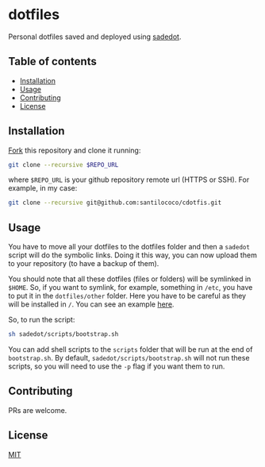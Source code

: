 # dotfiles

Personal dotfiles saved and deployed using [sadedot][3].

## Table of contents
  - [Installation <a name="installation"></a>](#installation-)
  - [Usage <a name="usage"></a>](#usage-)
  - [Contributing <a name="contributing"></a>](#contributing-)
  - [License <a name="license"></a>](#license-)

## Installation <a name="installation"></a>

[Fork][1] this repository and clone it running:

```bash
git clone --recursive $REPO_URL
```

where `$REPO_URL` is your github repository remote url (HTTPS or SSH). For example, in my case:

```bash
git clone --recursive git@github.com:santilococo/cdotfis.git
```

## Usage <a name="usage"></a>

You have to move all your dotfiles to the dotfiles folder and then a `sadedot` script will do the symbolic links. Doing it this way, you can now upload them to your repository (to have a backup of them).

You should note that all these dotfiles (files or folders) will be symlinked in `$HOME`. So, if you want to symlink, for example, something in `/etc`, you have to put it in the `dotfiles/other` folder. Here you have to be careful as they will be installed in `/`. You can see an example [here][2].

So, to run the script:

```bash
sh sadedot/scripts/bootstrap.sh
```

You can add shell scripts to the `scripts` folder that will be run at the end of `bootstrap.sh`. By default, `sadedot/scripts/bootstrap.sh` will not run these scripts, so you will need to use the `-p` flag if you want them to run.

## Contributing <a name="contributing"></a>
PRs are welcome.

## License <a name="license"></a>
[MIT](https://raw.githubusercontent.com/santilococo/cdotfis/master/LICENSE.md)

[1]: https://github.com/santilococo/cdotfis/fork
[2]: https://github.com/santilococo/cdotfis/tree/master/dotfiles/other
[3]: https://github.com/santilococo/sadedot

